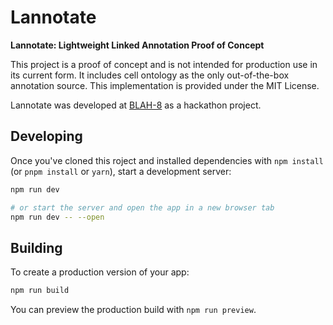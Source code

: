 # Lannotate

**Lannotate: Lightweight Linked Annotation Proof of Concept**

This project is a proof of concept and is not intended for production use in its current form. It includes cell ontology as the only out-of-the-box annotation source. This implementation is provided under the MIT License.

Lannotate was developed at [BLAH-8](https://blah8.linkedannotation.org) as a hackathon project.

## Developing

Once you've cloned this roject and installed dependencies with `npm install` (or `pnpm install` or `yarn`), start a development server:

```bash
npm run dev

# or start the server and open the app in a new browser tab
npm run dev -- --open
```

## Building

To create a production version of your app:

```bash
npm run build
```

You can preview the production build with `npm run preview`.
